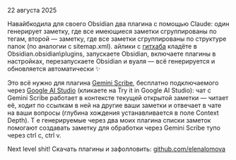 22 августа 2025

Навайбкодила для своего Obsidian два плагина с помощью Claude: один генерирует заметку, где все имеющиеся заметки сгруппированы по тегам, второй — заметку, где все заметки сгруппированы по структуре папок (по аналогии с sitemap.xml). айлики с <a href="https://github.com/elenalomova">гитхаба</a> кладёте в Obsidian\.obsidian\plugins, запускаете Obsidian, включаете плагины в настройках, перезапускаете Obsidian и вуаля — всё генерируется и обновляется автоматически ✨ 

Это всё нужно для плагина <a href="https://www.obsidianstats.com/plugins/gemini-scribe">Gemini Scribe</a>, бесплатно подключаемого через <a href="https://ai.google.dev/gemini-api/docs/pricing">Google AI Studio</a> (кликаете на Try it in Google AI Studio): чат с Gemini Scribe работает в контексте текущей открытой заметки — читает её, ходит по ссылкам в ней на другие ваши заметки и отвечает в чате на ваши вопросы (глубина хождения устанавливается в поле Context Depth). Т е генерируемые через два моих плагина списки заметок помогают создавать заметку для обработки через Gemini Scribe тупо через ctrl c, ctrl v.

Next level shit! Скачать плагины и зафолловить: <a href="https://github.com/elenalomova">github.com/elenalomova</a>
